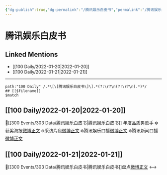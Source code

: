 ```yaml
---
{"dg-publish":true,"dg-permalink":"/腾讯娱乐白皮书","permalink":"/腾讯娱乐白皮书/"}
---
```


# 腾讯娱乐白皮书

## Linked Mentions
- [[100 Daily/2022-01-20\|2022-01-20]]
- [[100 Daily/2022-01-21\|2022-01-21]]


---

```expander
path:"100 Daily" /.*\[\[腾讯娱乐白皮书\]\].*(?:\r?\n(?!\r?\n).*)*/
## [[$filename]]
$match
```
## [[100 Daily/2022-01-20\|2022-01-20]]
🌟[[300 Events/303 Data/腾讯娱乐白皮书\|腾讯娱乐白皮书]] 年度品质男歌手
❄️获奖海报[微博正文](https://m.weibo.cn/6466290670/4727704429270043)
❄️采访片段[微博正文](https://m.weibo.cn/6466290670/4727747379204118)
❄️腾讯娱乐口播[微博正文](https://m.weibo.cn/6466290670/4727698192074266)
❄️腾讯新闻口播[微博正文](https://m.weibo.cn/6466290670/4727726252755879)
## [[100 Daily/2022-01-21\|2022-01-21]]
🌟[[300 Events/303 Data/腾讯娱乐白皮书\|腾讯娱乐白皮书]]盘点[微博正文](https://m.weibo.cn/6466290670/4728013603996243)
<-->